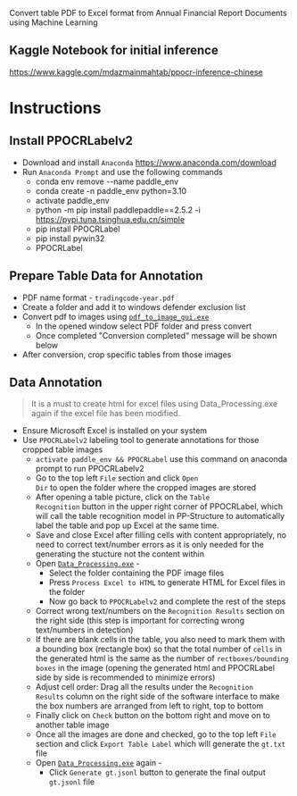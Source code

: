 Convert table PDF to Excel format from Annual Financial Report Documents using Machine Learning

## Kaggle Notebook for initial inference
https://www.kaggle.com/mdazmainmahtab/ppocr-inference-chinese

# Instructions

## Install PPOCRLabelv2
* Download and install <code>Anaconda</code> https://www.anaconda.com/download
* Run <code>Anaconda Prompt</code> and use the following commands
  * conda env remove --name paddle_env
  * conda create -n paddle_env python=3.10
  * activate paddle_env
  * python -m pip install paddlepaddle==2.5.2 -i https://pypi.tuna.tsinghua.edu.cn/simple
  * pip install PPOCRLabel
  * pip install pywin32
  * PPOCRLabel

## Prepare Table Data for Annotation
* PDF name format - <code>tradingcode-year.pdf</code>
* Create a folder and add it to windows defender exclusion list
* Convert pdf to images using <code>[pdf_to_image_gui.exe](https://github.com/AzmainO7/FRC-ML-Project-01/releases/download/Preview/pdf_to_image_gui.exe)</code>
  <!-- * Run <code>Anaconda Prompt</code>
  * Copy & paste <code>activate paddle_env && python "...\pdf_to_image_gui.py"</code>, replace "...\pdf_to_image_gui.py" with the actual path where <code>pdf_to_image_gui.py</code> is stored in your device -->
  * In the opened window select PDF folder and press convert
  * Once completed "Conversion completed" message will be shown below
* After conversion, crop specific tables from those images
  
## Data Annotation
>It is a must to create html for excel files using Data_Processing.exe again if the excel file has been modified.
* Ensure Microsoft Excel is installed on your system
* Use <code>PPOCRLabelv2</code> labeling tool to generate annotations for those cropped table images
  * <code>activate paddle_env && PPOCRLabel</code> use this command on anaconda prompt to run PPOCRLabelv2
  * Go to the top left <code>File</code> section and click <code>Open Dir</code> to open the folder where the cropped images are stored
  * After opening a table picture, click on the <code>Table Recognition</code> button in the upper right corner of PPOCRLabel, which will call the table recognition model in PP-Structure to automatically label the table and pop up Excel at the same time.
  * Save and close Excel after filling cells with content appropriately, no need to correct text/number errors as it is only needed for the generating the stucture not the content within
  * Open <code>[Data_Processing.exe](https://github.com/AzmainO7/FRC-ML-Project-01/releases/download/Preview/Data_Processing.exe)</code> -
    * Select the folder containing the PDF image files
    * Press <code>Process Excel to HTML</code> to generate HTML for Excel files in the folder
    * Now go back to <code>PPOCRLabelv2</code> and complete the rest of the steps
  * Correct wrong text/numbers on the <code>Recognition Results</code> section on the right side (this step is important for correcting wrong text/numbers in detection)
  * If there are blank cells in the table, you also need to mark them with a bounding box (rectangle box) so that the total number of <code>cells</code> in the generated html is the same as the number of <code>rectboxes/bounding boxes</code> in the image (opening the generated html and PPOCRLabel side by side is recommended to minimize errors) 
  * Adjust cell order: Drag all the results under the <code>Recognition Results</code> column on the right side of the software interface to make the box numbers are arranged from left to right, top to bottom
  * Finally click on <code>Check</code> button on the bottom right and move on to another table image
  * Once all the images are done and checked, go to the top left <code>File</code> section and click <code>Export Table Label</code> which will generate the <code>gt.txt</code> file
  * Open <code>[Data_Processing.exe](https://github.com/AzmainO7/FRC-ML-Project-01/releases/download/Preview/Data_Processing.exe)</code> again -
    * Click <code>Generate gt.jsonl</code> button to generate the final output <code>gt.jsonl</code> file

